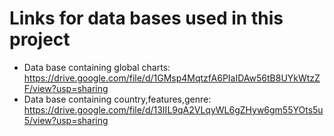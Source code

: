 # Links for data bases used in this project

- Data base containing global charts: https://drive.google.com/file/d/1GMsp4MqtzfA6PIaIDAw56tB8UYkWtzZF/view?usp=sharing
- Data base containing country,features,genre: https://drive.google.com/file/d/13IIL9qA2VLqyWL6gZHyw6gm55YOts5u5/view?usp=sharing
